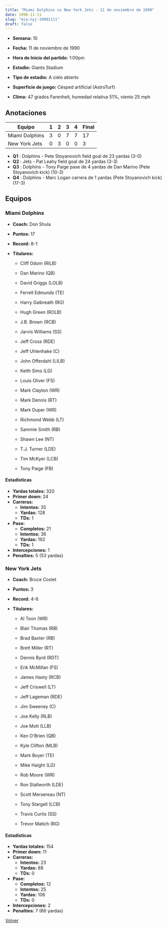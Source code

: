```yaml
---
title: "Miami Dolphins vs New York Jets - 11 de noviembre de 1990"
date: 1990-11-11
slug: "mia-nyj-19901111"
draft: false
---
```


* **Semana:** 10
* **Fecha:** 11 de noviembre de 1990

* **Hora de Inicio del partido:** 1:00pm
* **Estadio:** Giants Stadium
* **Tipo de estadio:** A cielo abierto
* **Superficie de juego:** Césped artificial (AstroTurf)
* **Clima:** 47 grados Farenheit, humedad relativa 51%, viento 25 mph





## Anotaciones
| Equipo | 1 | 2 | 3 | 4 | Final |
|--------|---|---|---|---|-------|
| Miami Dolphins  | 3 | 0 | 7 | 7  | 17 |
| New York Jets  | 0 | 3 | 0 | 0  | 3 |
* **Q1** : Dolphins - Pete Stoyanovich field goal de 23 yardas (3-0)
* **Q2** : Jets - Pat Leahy field goal de 24 yardas (3-3)
* **Q3** : Dolphins - Tony Paige pase de 4 yardas de Dan Marino (Pete Stoyanovich kick) (10-3)
* **Q4** : Dolphins - Marc Logan carrera de 1 yardas (Pete Stoyanovich kick) (17-3)


## Equipos


### Miami Dolphins
* **Coach:** Don Shula
* **Puntos:** 17
* **Record:** 8-1
* **Titulares:** 

  * Cliff Odom (RILB) 

  * Dan Marino (QB) 

  * David Griggs (LOLB) 

  * Ferrell Edmunds (TE) 

  * Harry Galbreath (RG) 

  * Hugh Green (ROLB) 

  * J.B. Brown (RCB) 

  * Jarvis Williams (SS) 

  * Jeff Cross (RDE) 

  * Jeff Uhlenhake (C) 

  * John Offerdahl (LILB) 

  * Keith Sims (LG) 

  * Louis Oliver (FS) 

  * Mark Clayton (WR) 

  * Mark Dennis (RT) 

  * Mark Duper (WR) 

  * Richmond Webb (LT) 

  * Sammie Smith (RB) 

  * Shawn Lee (NT) 

  * T.J. Turner (LDE) 

  * Tim McKyer (LCB) 

  * Tony Paige (FB) 

#### Estadísticas
* **Yardas totales:** 320
* **Primer down:** 24
* **Carreras:**
  * **Intentos:** 35
  * **Yardas:** 128
  * **TDs:** 1
* **Pase:**
  * **Completos:** 21
  * **Intentos:** 36
  * **Yardas:** 192
  * **TDs:** 1
* **Intercepciones:** 1
* **Penalties:** 5 (53 yardas)

### New York Jets
* **Coach:** Bruce Coslet
* **Puntos:** 3
* **Record:** 4-6
* **Titulares:** 

  * Al Toon (WR) 

  * Blair Thomas (RB) 

  * Brad Baxter (RB) 

  * Brett Miller (RT) 

  * Dennis Byrd (RDT) 

  * Erik McMillan (FS) 

  * James Hasty (RCB) 

  * Jeff Criswell (LT) 

  * Jeff Lageman (RDE) 

  * Jim Sweeney (C) 

  * Joe Kelly (RLB) 

  * Joe Mott (LLB) 

  * Ken O'Brien (QB) 

  * Kyle Clifton (MLB) 

  * Mark Boyer (TE) 

  * Mike Haight (LG) 

  * Rob Moore (WR) 

  * Ron Stallworth (LDE) 

  * Scott Mersereau (NT) 

  * Tony Stargell (LCB) 

  * Travis Curtis (SS) 

  * Trevor Matich (RG) 

#### Estadísticas
* **Yardas totales:** 154
* **Primer down:** 11
* **Carreras:**
  * **Intentos:** 23
  * **Yardas:** 88
  * **TDs:** 0
* **Pase:**
  * **Completos:** 12
  * **Intentos:** 25
  * **Yardas:** 106
  * **TDs:** 0
* **Intercepciones:** 2
* **Penalties:** 7 (66 yardas)


[Volver](/historia/1990)
